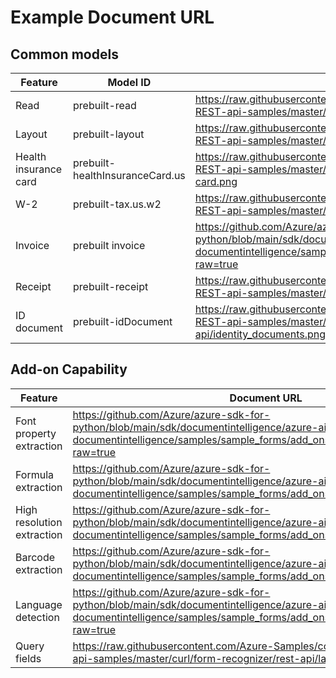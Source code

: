 # Example Document URL
## Common models
|Feature|Model ID|Document URL|
| --- | --- | --- |
| Read | prebuilt-read |https://raw.githubusercontent.com/Azure-Samples/cognitive-services-REST-api-samples/master/curl/form-recognizer/rest-api/read.png|
| Layout | prebuilt-layout | https://raw.githubusercontent.com/Azure-Samples/cognitive-services-REST-api-samples/master/curl/form-recognizer/rest-api/layout.png |
| Health insurance card | prebuilt-healthInsuranceCard.us | https://raw.githubusercontent.com/Azure-Samples/cognitive-services-REST-api-samples/master/curl/form-recognizer/rest-api/insurance-card.png |
| W-2 | prebuilt-tax.us.w2 | https://raw.githubusercontent.com/Azure-Samples/cognitive-services-REST-api-samples/master/curl/form-recognizer/rest-api/w2.png |
| Invoice | prebuilt invoice | https://github.com/Azure/azure-sdk-for-python/blob/main/sdk/documentintelligence/azure-ai-documentintelligence/samples/sample_forms/forms/sample_invoice.jpg?raw=true |
| Receipt | prebuilt-receipt | https://raw.githubusercontent.com/Azure-Samples/cognitive-services-REST-api-samples/master/curl/form-recognizer/rest-api/receipt.png |
| ID document | prebuilt-idDocument | https://raw.githubusercontent.com/Azure-Samples/cognitive-services-REST-api-samples/master/curl/form-recognizer/rest-api/identity_documents.png |

## Add-on Capability
|Feature|Document URL|
| --- | --- |
| Font property extraction | https://github.com/Azure/azure-sdk-for-python/blob/main/sdk/documentintelligence/azure-ai-documentintelligence/samples/sample_forms/add_ons/fonts_and_languages.png?raw=true |
| Formula extraction | https://github.com/Azure/azure-sdk-for-python/blob/main/sdk/documentintelligence/azure-ai-documentintelligence/samples/sample_forms/add_ons/formulas.pdf |
| High resolution extraction| https://github.com/Azure/azure-sdk-for-python/blob/main/sdk/documentintelligence/azure-ai-documentintelligence/samples/sample_forms/add_ons/highres.png?raw=true |
 |Barcode extraction |https://github.com/Azure/azure-sdk-for-python/blob/main/sdk/documentintelligence/azure-ai-documentintelligence/samples/sample_forms/add_ons/barcodes.jpg?raw=true |
| Language detection | https://github.com/Azure/azure-sdk-for-python/blob/main/sdk/documentintelligence/azure-ai-documentintelligence/samples/sample_forms/add_ons/fonts_and_languages.png?raw=true|
| Query fields | https://raw.githubusercontent.com/Azure-Samples/cognitive-services-REST-api-samples/master/curl/form-recognizer/rest-api/layout.png|
